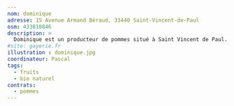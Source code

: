 ```yaml
---
nom: dominique
adresse: 15 Avenue Armand Béraud, 33440 Saint-Vincent-de-Paul
osm: 433810846
description: >
  Dominique est un producteur de pommes situé à Saint Vincent de Paul. Après l'incendie de son verger il y a quelques années il a entrepris une restructuration complète et propose aujourd'hui un mode de culture "naturel" c'est-à-dire sans aucun produits chimiques. Les variétés de pommes sont construites à partir de greffons de variétés anciennes. Les pommes sont vendues par 2, 5 ou 10kg. Il propose également parfois des noix et des poires.
#site: gayerie.fr
illustration : dominique.jpg
coordinateur: Pascal
tags:
  - fruits
  - bio naturel
contrats: 
  - pommes
---
```

